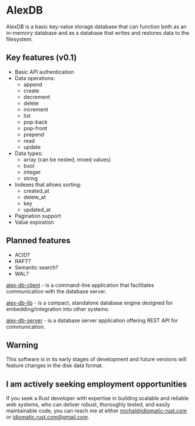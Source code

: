 # AlexDB

AlexDB is a basic key-value storage database that can function both as an in-memory database and as a database that writes and restores data to the filesystem.

## Key features (v0.1)

- Basic API authentication
- Data operations:
  - append
  - create
  - decrement
  - delete
  - increment
  - list
  - pop-back
  - pop-front
  - prepend
  - read
  - update
- Data types:
  - array (can be nested, mixed values)
  - bool
  - integer
  - string
- Indexes that allows sorting:
  - created_at
  - delete_at
  - key
  - updated_at
- Pagination support
- Value expiration

## Planned features

- ACID?
- RAFT?
- Semantic search?
- WAL?

[alex-db-client](alex-db-client) - is a command-line application that facilitates communication with the database server.

[alex-db-lib](alex-db-lib) - is a compact, standalone database engine designed for embedding/integration into other systems.

[alex-db-server](alex-db-server) - is a database server application offering REST API for communication.

## Warning

This software is in its early stages of development and future versions will feature changes in the disk data format.

## I am actively seeking employment opportunities

If you seek a Rust developer with expertise in building scalable and reliable web systems, who can deliver robust, thoroughly tested, and easily maintainable code, you can reach me at either michal@idiomatic-rust.com or idiomatic.rust.com@gmail.com.
